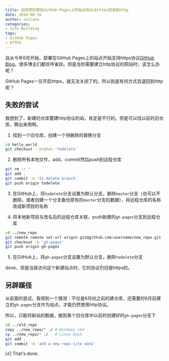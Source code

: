 ```yaml
---
title: 如何把托管在GitHub-Pages上的站点协议从https回退到http
date: 2016-08-16
author: uolcano
categories:
- Site Building
tags:
- GitHub Pages
- HTTPS
---
```


自从今年6月开始，部署在GitHub Pages上的站点开始支持https协议[GitHub Blog](https://github.com/blog/2186-https-for-github-pages)，很多博主们都欢呼雀跃。但是当你需要建立http协议的网站时，该怎么办呢？

GitHub Pages一旦开启https，就无法关闭了的。所以到底有何方式去退回到http呢？

## 失败的尝试
我想到了，新建的仓库要建http协议的站，肯定是不行的。但是可以找以前的旧仓库，腾出来用啊。

1. 找到一个旧仓库，创建一个待删除的替换分支

```bash
cd hello_world
git checkout --orphan 'todelete'
```

2. 删除所有本地文件，add、commit然后push到远程仓库

```bash
git rm -r *
git add .
git commit -m 'to delete branch'
git push origin todelete
```

3. 在GitHub上，将`todelete`分支设置为默认分支，删除`master`分支（也可以不删除，或者创建一个分支备份原有的`master`分支的数据），将远程仓库的名称改成新项目的名称

4. 将本地新项目与改名后的远程仓库关联，push新建的`gh-pages`分支到远程仓库

```bash
cd ../new_repo
git remote remote set-url origin git@github.com:username/new_repo.git
git checkout -b 'gh-pages'
git push origin gh-pages
```

5. 在GitHub上，将`gh-pages`分支设置为默认分支，删除`todelete`分支

done，但是当我访问这个新建站点时，它的协议仍旧是https的。

## 另辟蹊径
从前面的尝试，我得到一个猜测：不仅是6月份之前的建仓库，还需要时6月前建立的`gh-pages`分支作为站点，才能仍然使用http协议。

所以，只能将新站的数据，搬到某个旧仓库中以前的创建好的`gh-pages`分支下

```bash
cd ../old_repo
copy ../new_repo/* ./ # Windows cmd
cp ../new_repo/* ./   # Linux bash
git add .
git commit -m 'add a new repo site data'
```

[√] That's done.